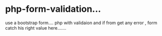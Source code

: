 # php-form-validation...

use a bootstrap form.... php with validaion and if from get any error ,  form catch his right  value here.......
